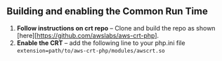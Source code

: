 ## Building and enabling the Common Run Time

1. **Follow instructions on crt repo** – Clone and build the repo as shown [here][https://github.com/awslabs/aws-crt-php].
1. **Enable the CRT** – add the following line to your php.ini file `extension=path/to/aws-crt-php/modules/awscrt.so`
